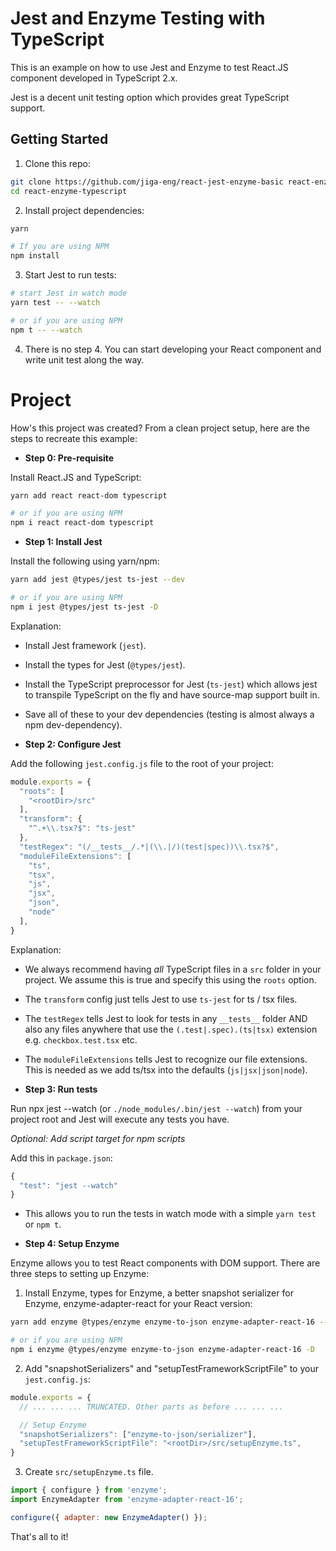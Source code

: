 # Jest and Enzyme Testing with TypeScript

This is an example on how to use Jest and Enzyme to test React.JS  component developed in TypeScript 2.x.

Jest is a decent unit testing option which provides great TypeScript support.

## Getting Started

1. Clone this repo:

```sh
git clone https://github.com/jiga-eng/react-jest-enzyme-basic react-enzyme-typescript
cd react-enzyme-typescript
```

2. Install project dependencies:


```sh
yarn

# If you are using NPM
npm install
```
3. Start Jest to run tests:

```sh
# start Jest in watch mode
yarn test -- --watch

# or if you are using NPM
npm t -- --watch
```

4. There is no step 4. You can start developing your React component and write unit test along the way.

# Project

How's this project was created? From a clean project setup, here are the steps to recreate this example:

- **Step 0: Pre-requisite**

Install React.JS and TypeScript:

```sh
yarn add react react-dom typescript

# or if you are using NPM
npm i react react-dom typescript
```

- **Step 1: Install Jest**

Install the following using yarn/npm:

```sh
yarn add jest @types/jest ts-jest --dev

# or if you are using NPM
npm i jest @types/jest ts-jest -D
```

Explanation:

- Install Jest framework (`jest`).
- Install the types for Jest (`@types/jest`).
- Install the TypeScript preprocessor for Jest (`ts-jest`) which allows jest to transpile TypeScript on the fly and have source-map support built in.
- Save all of these to your dev dependencies (testing is almost always a npm dev-dependency).

- **Step 2: Configure Jest**

Add the following `jest.config.js` file to the root of your project:

```javascript
module.exports = {
  "roots": [
    "<rootDir>/src"
  ],
  "transform": {
    "^.+\\.tsx?$": "ts-jest"
  },
  "testRegex": "(/__tests__/.*|(\\.|/)(test|spec))\\.tsx?$",
  "moduleFileExtensions": [
    "ts",
    "tsx",
    "js",
    "jsx",
    "json",
    "node"
  ],
}
```

Explanation:

- We always recommend having _all_ TypeScript files in a `src` folder in your project. We assume this is true and specify this using the `roots` option.
- The `transform` config just tells Jest to use `ts-jest` for ts / tsx files.
- The `testRegex` tells Jest to look for tests in any `__tests__` folder AND also any files anywhere that use the `(.test|.spec).(ts|tsx)` extension e.g. `checkbox.test.tsx` etc.
- The `moduleFileExtensions` tells Jest to recognize our file extensions. This is needed as we add ts/tsx into the defaults (`js|jsx|json|node`).

- **Step 3: Run tests**

Run npx jest --watch (or `./node_modules/.bin/jest --watch`) from your project root and Jest will execute any tests you have.

_Optional: Add script target for npm scripts_

Add this in `package.json`:

```javascript
{
  "test": "jest --watch"
}
```

- This allows you to run the tests in watch mode with a simple `yarn test` or `npm t`.

- **Step 4: Setup Enzyme**

Enzyme allows you to test React components with DOM support. There are three steps to setting up Enzyme:

1. Install Enzyme, types for Enzyme, a better snapshot serializer for Enzyme, enzyme-adapter-react for your React version:

```sh
yarn add enzyme @types/enzyme enzyme-to-json enzyme-adapter-react-16 --dev

# or if you are using NPM
npm i enzyme @types/enzyme enzyme-to-json enzyme-adapter-react-16 -D
```

2. Add "snapshotSerializers" and "setupTestFrameworkScriptFile" to your `jest.config.js`:

```javascript
module.exports = {
  // ... ... ... TRUNCATED. Other parts as before ... ... ...

  // Setup Enzyme
  "snapshotSerializers": ["enzyme-to-json/serializer"],
  "setupTestFrameworkScriptFile": "<rootDir>/src/setupEnzyme.ts",
}
```

3. Create `src/setupEnzyme.ts` file.

```javascript
import { configure } from 'enzyme';
import EnzymeAdapter from 'enzyme-adapter-react-16';

configure({ adapter: new EnzymeAdapter() });
```

That's all to it!